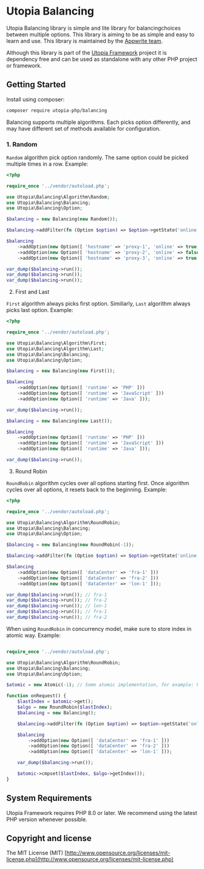 # Utopia Balancing

Utopia Balancing library is simple and lite library for balancingchoices between multiple options. This library is aiming to be as simple and easy to learn and use. This library is maintained by the [Appwrite team](https://appwrite.io).

Although this library is part of the [Utopia Framework](https://github.com/utopia-php/framework) project it is dependency free and can be used as standalone with any other PHP project or framework.

## Getting Started

Install using composer:
```bash
composer require utopia-php/balancing
```

Balancing supports multiple algorithms. Each picks option differently, and may have different set of methods available for configuration.

### 1. Random

`Random` algorithm pick option randomly. The same option could be picked multiple times in a row. Example:

```php
<?php

require_once '../vendor/autoload.php';

use Utopia\Balancing\Algorithm\Random;
use Utopia\Balancing\Balancing;
use Utopia\Balancing\Option;

$balancing = new Balancing(new Random());

$balancing->addFilter(fn (Option $option) => $option->getState('online', false) === true);

$balancing
    ->addOption(new Option([ 'hostname' => 'proxy-1', 'online' => true ]))
    ->addOption(new Option([ 'hostname' => 'proxy-2', 'online' => false ]))
    ->addOption(new Option([ 'hostname' => 'proxy-3', 'online' => true ]));

var_dump($balancing->run());
var_dump($balancing->run());
var_dump($balancing->run());
```

2. First and Last

`First` algorithm always picks first option. Similiarly, `Last` algorithm always picks last option. Example:

```php
<?php

require_once '../vendor/autoload.php';

use Utopia\Balancing\Algorithm\First;
use Utopia\Balancing\Algorithm\Last;
use Utopia\Balancing\Balancing;
use Utopia\Balancing\Option;

$balancing = new Balancing(new First());

$balancing
    ->addOption(new Option([ 'runtime' => 'PHP' ]))
    ->addOption(new Option([ 'runtime' => 'JavaScript' ]))
    ->addOption(new Option([ 'runtime' => 'Java' ]));

var_dump($balancing->run());

$balancing = new Balancing(new Last());

$balancing
    ->addOption(new Option([ 'runtime' => 'PHP' ]))
    ->addOption(new Option([ 'runtime' => 'JavaScript' ]))
    ->addOption(new Option([ 'runtime' => 'Java' ]));

var_dump($balancing->run());
```

3. Round Robin

`RoundRobin` algorithm cycles over all options starting first. Once algorithm cycles over all options, it resets back to the beginning. Example:

```php
<?php

require_once '../vendor/autoload.php';

use Utopia\Balancing\Algorithm\RoundRobin;
use Utopia\Balancing\Balancing;
use Utopia\Balancing\Option;

$balancing = new Balancing(new RoundRobin(-1));

$balancing->addFilter(fn (Option $option) => $option->getState('online', false) === true);

$balancing
    ->addOption(new Option([ 'dataCenter' => 'fra-1' ]))
    ->addOption(new Option([ 'dataCenter' => 'fra-2' ]))
    ->addOption(new Option([ 'dataCenter' => 'lon-1' ]));

var_dump($balancing->run()); // fra-1
var_dump($balancing->run()); // fra-2
var_dump($balancing->run()); // lon-1
var_dump($balancing->run()); // fra-1
var_dump($balancing->run()); // fra-2
```

When using `RoundRobin` in concurrency model, make sure to store index in atomic way. Example:

```php

require_once '../vendor/autoload.php';

use Utopia\Balancing\Algorithm\RoundRobin;
use Utopia\Balancing\Balancing;
use Utopia\Balancing\Option;

$atomic = new Atomic(-1); // Some atomic implementation, for example: https://openswoole.com/docs/modules/swoole-atomic

function onRequest() {
    $lastIndex = $atomic->get();
    $algo = new RoundRobin($lastIndex);
    $balancing = new Balancing();

    $balancing->addFilter(fn (Option $option) => $option->getState('online', false) === true);

    $balancing
        ->addOption(new Option([ 'dataCenter' => 'fra-1' ]))
        ->addOption(new Option([ 'dataCenter' => 'fra-2' ]))
        ->addOption(new Option([ 'dataCenter' => 'lon-1' ]));

    var_dump($balancing->run());

    $atomic->cmpset($lastIndex, $algo->getIndex());
}
```
## System Requirements

Utopia Framework requires PHP 8.0 or later. We recommend using the latest PHP version whenever possible.

## Copyright and license

The MIT License (MIT) [http://www.opensource.org/licenses/mit-license.php](http://www.opensource.org/licenses/mit-license.php)